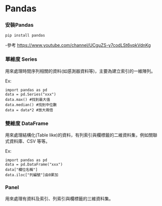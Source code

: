 # Pandas

### 安裝Pandas

`pip install pandas`

-參考   https://www.youtube.com/channel/UCguZS-y7codLSt6vpkVdnKg

### 單維度 Series

用來處理時間序列相關的資料(如感測器資料等)，主要為建立索引的一維陣列。

  Ex:
  
    import pandas as pd
    data = pd.Series("xxx")
    data.max() #找到最大值
    data.median() #找到中位數
    data = data*2 #放大兩倍


### 雙維度 DataFrame 

用來處理結構化(Table like)的資料，有列索引與欄標籤的二維資料集，例如關聯式資料庫、CSV 等等。

  Ex:
  
    import pandas as pd
    data = pd.DataFrame("xxx")
    data["欄位名稱"]
    data.iloc["列編號"]由0累加



### Panel

用來處理有資料及索引、列索引與欄標籤的三維資料集。
